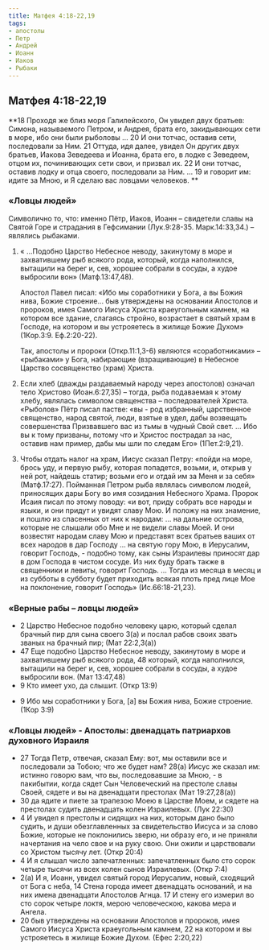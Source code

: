 ```yaml
---
title: Матфея 4:18-22,19
tags: 
- апостолы
- Петр
- Андрей
- Иоанн
- Иаков
- Рыбаки
---
```


## Матфея 4:18-22,19
**18 Проходя же близ моря Галилейского, Он увидел двух братьев: Симона, называемого Петром, и Андрея, брата его, закидывающих сети в море, ибо они были рыболовы … 20 И они тотчас, оставив сети, последовали за Ним. 21 Оттуда, идя далее, увидел Он других двух братьев, Иакова Зеведеева и Иоанна, брата его, в лодке с Зеведеем, отцом их, починивающих сети свои, и призвал их. 22 И они тотчас, оставив лодку и отца своего, последовали за Ним. … 19 и говорит им: идите за Мною, и Я сделаю вас ловцами человеков. **

### «Ловцы людей»

Символично то, что: именно Пётр, Иаков, Иоанн – свидетели славы на Святой Горе и страдания в Гефсимании (Лук.9:28-35. Марк.14:33,34.) – являлись рыбаками. 
1. « …Подобно Царство Небесное неводу, закинутому в море и захватившему рыб всякого рода,  который, когда наполнился, вытащили на берег и, сев, хорошее собрали в сосуды, а худое выбросили вон» (Матф.13:47,48).  
	
	Апостол Павел писал: «Ибо мы соработники у Бога, а вы Божия нива, Божие строение…  быв утверждены на основании Апостолов и пророков, имея Самого Иисуса Христа краеугольным камнем,  на котором все здание, слагаясь стройно, возрастает в святый храм в Господе,  на котором и вы устрояетесь в жилище Божие Духом» (1Кор.3:9. Еф.2:20-22). 
	
	Так, апостолы и пророки (Откр.11:1,3-6) являются «соработниками» – «рыбаками» у Бога, набирающие (взращивающие) в Небесное Царство сосвященство (храм) Христа. 
2. Если хлеб (дважды раздаваемый народу через апостолов) означал тело Христово (Иоан.6:27,35) – тогда, рыба подаваемая к этому хлебу, являлась символом священства – последователей Христа. «Рыболов» Пётр писал пастве: 
	«вы - род избранный, царственное священство, народ святой, люди, взятые в удел, дабы возвещать совершенства Призвавшего вас из тьмы в чудный Свой свет. … Ибо вы к тому призваны, потому что и Христос пострадал за нас, оставив нам пример, дабы мы шли по следам Его» (1Пет.2:9,21).

3. Чтобы отдать налог на храм, Иисус сказал Петру: «пойди на море, брось уду, и первую рыбу, которая попадется, возьми, и, открыв у ней рот, найдешь статир; возьми его и отдай им за Меня и за себя» (Матф.17:27). Пойманная Петром рыба являлась символом людей, приносящих дары Богу во имя созидания Небесного Храма. Пророк Исаия писал по этому поводу: «и вот, приду собрать все народы и языки, и они придут и увидят славу Мою.  И положу на них знамение, и пошлю из спасенных от них к народам: … на дальние острова, которые не слышали обо Мне и не видели славы Моей. И они возвестят народам славу Мою и представят всех братьев ваших от всех народов в дар Господу … на святую гору Мою, в Иерусалим, говорит Господь, - подобно тому, как сыны Израилевы приносят дар в дом Господа в чистом сосуде.  Из них буду брать также в священники и левиты, говорит Господь. … Тогда из месяца в месяц и из субботы в субботу будет приходить всякая плоть пред лице Мое на поклонение, говорит Господь» (Ис.66:18-21,23).

### «Верные рабы – ловцы людей»

- 2 Царство Небесное подобно человеку царю, который сделал брачный пир для сына своего 3(а) и послал рабов своих звать званых на брачный пир; (Мат 22:2,3(а))
- 47 Еще подобно Царство Небесное неводу, закинутому в море и захватившему рыб всякого рода, 48 который, когда наполнился, вытащили на берег и, сев, хорошее собрали в сосуды, а худое выбросили вон. (Мат 13:47,48)
- 9 Кто имеет ухо, да слышит. (Откр 13:9)
* 9 Ибо мы соработники у Бога, [а] вы Божия нива, Божие строение. (1Кор 3:9)

### «Ловцы людей» - Апостолы:  двенадцать патриархов духовного Израиля

- 27 Тогда Петр, отвечая, сказал Ему: вот, мы оставили все и последовали за Тобою; что же будет нам? 28(а) Иисус же сказал им: истинно говорю вам, что вы, последовавшие за Мною, - в пакибытии, когда сядет Сын Человеческий на престоле славы Своей, сядете и вы на двенадцати престолах (Мат 19:27,28(а))
- 30 да ядите и пиете за трапезою Моею в Царстве Моем, и сядете на престолах судить двенадцать колен Израилевых. (Лук 22:30)
- 4 И увидел я престолы и сидящих на них, которым дано было судить, и души обезглавленных за свидетельство Иисуса и за слово Божие, которые не поклонились зверю, ни образу его, и не приняли начертания на чело свое и на руку свою. Они ожили и царствовали со Христом тысячу лет. (Откр 20:4)
- 4 И я слышал число запечатленных: запечатленных было сто сорок четыре тысячи из всех колен сынов Израилевых. (Откр 7:4)
- 2(а) И я, Иоанн, увидел святый город Иерусалим, новый, сходящий от Бога с неба, 14 Стена города имеет двенадцать оснований, и на них имена двенадцати Апостолов Агнца. 17 И стену его измерил во сто сорок четыре локтя, мерою человеческою, какова мера и Ангела. 
- 20 быв утверждены на основании Апостолов и пророков, имея Самого Иисуса Христа краеугольным камнем, 22 на котором и вы устрояетесь в жилище Божие Духом. (Ефес 2:20,22)
